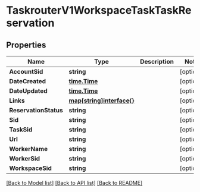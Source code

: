 # TaskrouterV1WorkspaceTaskTaskReservation

## Properties

Name | Type | Description | Notes
------------ | ------------- | ------------- | -------------
**AccountSid** | **string** |  | [optional] 
**DateCreated** | [**time.Time**](time.Time.md) |  | [optional] 
**DateUpdated** | [**time.Time**](time.Time.md) |  | [optional] 
**Links** | [**map[string]interface{}**](.md) |  | [optional] 
**ReservationStatus** | **string** |  | [optional] 
**Sid** | **string** |  | [optional] 
**TaskSid** | **string** |  | [optional] 
**Url** | **string** |  | [optional] 
**WorkerName** | **string** |  | [optional] 
**WorkerSid** | **string** |  | [optional] 
**WorkspaceSid** | **string** |  | [optional] 

[[Back to Model list]](../README.md#documentation-for-models) [[Back to API list]](../README.md#documentation-for-api-endpoints) [[Back to README]](../README.md)


